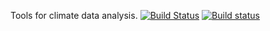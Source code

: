 <!-- README.md is generated from README.Rmd. Please edit that file -->
Tools for climate data analysis.
[![Build Status](https://travis-ci.com/alexdum/climatetools.svg?branch=master)](https://travis-ci.com/alexdum/climatetools)
[![Build status](https://ci.appveyor.com/api/projects/status/wv2o9jbtpkmy4prc/branch/master?svg=true)](https://ci.appveyor.com/project/alexdum/climatetools/branch/master)
